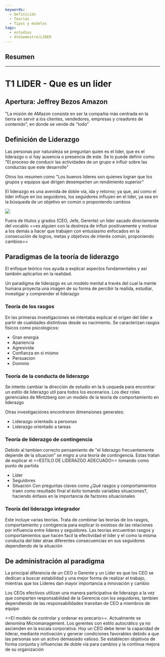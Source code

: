 ```yaml
---
keywords:
  - Definición
  - Teorías
  - Tipos y modelos
tags:
  - estudios
  - 4toSemestre/LIDER
---
```

## Resumen


---
# T1 LIDER - Que es un lider

## Apertura: Jeffrey Bezos Amazon
"La misión de AMazon consiste en ser la compañia más centrada en la tierra en servir a los clientes, vendedores, empresas y creadores de contenido", en donde se vende de "todo"

## Definición de Liderazgo
Las personas por naturaleza se preguntan quien es el lider, que es el liderazgo o si hay ausencia o presencia de este. Se lo puede definir como "El proceso de conducir las actividades de un grupo e influir sobre las conductas que este desarrolle"

Otros los resumen como "Los buenos lideres son quienes logran que los grupos y equipos que dirigen desempeñen un rendimiento superior"

El liderazgo es una avenida de doble vía, ida y retorno; ya que, así como el líder influye en los seguidores, los seguidores influyen en el líder, ya sea en la búsqueda de un objetivo en común o proponiendo cambios

 ![](https://i.imgur.com/cnDPKBU.png)

Fuera de títulos y grados (CEO, Jefe, Gerente) un líder sacado directamente del vocablo ==es alguien con la destreza de influir positivamente y motivar a los demás a hacer que trabajen con entusiasmo enfocados en la consecución de logros, metas y objetivos de interés común, proponiendo cambios==

## Paradigmas de la teoría de liderazgo
El enfoque teórico nos ayuda a explicar aspectos fundamentales y asi también aplicarlos en la realidad.

Un paradigma de liderazgo es un modelo mental a través del cual la mente humana proyecta una imagen de su forma de percibir la realida, estudiar, investigar y comprender el liderazgo

### Teoría de los rasgos
En las primeras investigaciones se intentaba explicar el origen del líder a partir de cualidades distintivas desde su nacimiento. Se caracterizan rasgos fisicos como psicologicos:
- Gran energia
- Apariencia
- Agresivida
- Confianza en si mismo
- Persuacion
- Dominio

### Teoría de la conducta de liderazgo
Se intento cambiar la dirección de estudio en la b usqueda para encontrar un estilo de liderazgo util para todos los escenarios. Los diez roles gerenciales de Mintzberg son un modelo de la teoría de comportamiento en liderazgo

Otras investigaciónes encontraron dimensiones generales:
- Liderazgo orientado a personas
- Liderazgo orientado a tareas

### Teoría de liderazgo de contingencia
Debido al tambien correcto pensamiento de "el liderazgo frecuentemente depende de la situacion" se migro a una teoría de contingencia. Estas tratan de explicar el ==ESTILO DE LIDERAZGO ADECUADO== tomando como punto de partida
- Líder
- Seguidores
- Situación
Con preguntas claves como ¿Qué rasgos y comportamientos traen como resultado final el éxito tomando variables situaciones?, haciendo énfasis en la importancia de factores situacionales

### Teoría del liderazgo integrador
Este incluye varias teorías. Trata de combinar las teorias de los rasgos, comportamiento y contigencia para explicar lo existoso de las relaciones por influencia entre lideres y seguidores. Las teorias encuentran rasgos y comportamientos que hacen facil la efectividad el lider y el como la misma conducta del lider atrae diferentes consecuencias en sus seguidores dependiendo de la situación

## De administración al paradigma
La principal diferencia de un CEO o Gerente y un Lider es que los CEO se dedican a buscar estabilidad y una mejor forma de realizar el trabajo, mientras que los Lideres dan mayor importancia a innovación y cambio

Los CEOs efectivos utilizan una manera participativa de liderazgo a la vez que comparten responsabilidad de la Gerencia con los seguidores, tambien dependiendo de las responsabilidades transitan de CEO a miembros de equipo

==El modelo de controlar y ordenar es precario==. Actualmente se denomina Micromanagement. Los gerentes con estilo autocrático ya no ascienden en la escala corporativa. Hoy un CEO debe tener la capacidad de liderar, mediante motivación y generar condiciones favorables debido a que las personas son un activo demasiado valioso. Se establecen objetivos de forma conjunta y influencias de doble vía para cambios y la continua mejora de su organización